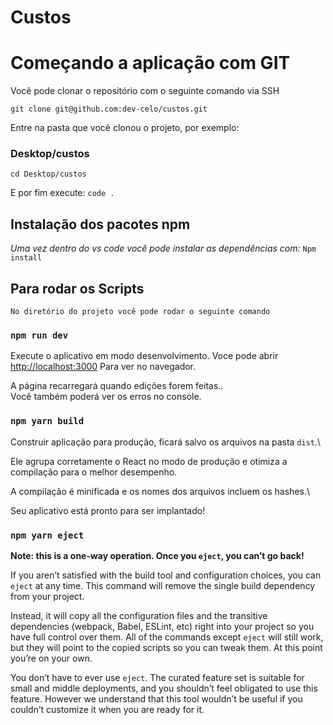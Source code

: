 # Custos

# Começando a aplicação com GIT

Você pode clonar o repositório com o seguinte comando via SSH

``git clone git@github.com:dev-celo/custos.git``

Entre na pasta que você clonou o projeto, por exemplo:

### Desktop/custos
`cd Desktop/custos`

E por fim execute:
`code .`

## Instalação dos pacotes npm
*Uma vez dentro do vs code você pode instalar as dependências com:*
`Npm install`

## Para rodar os Scripts

``No diretório do projeto você pode rodar o seguinte comando``

### `npm run dev`

Execute o aplicativo em modo desenvolvimento.
Voce pode abrir [http://localhost:3000](http://localhost:3000) Para ver no navegador.

A página recarregará quando edições forem feitas..\
Você também poderá ver os erros no console.

### `npm yarn build`

Construir aplicação para produção, ficará salvo os arquivos na pasta `dist`.\


Ele agrupa corretamente o React no modo de produção e otimiza a compilação para o melhor desempenho.

A compilação é minificada e os nomes dos arquivos incluem os hashes.\

Seu aplicativo está pronto para ser implantado!

### `npm yarn eject`

**Note: this is a one-way operation. Once you `eject`, you can’t go back!**

If you aren’t satisfied with the build tool and configuration choices, you can `eject` at any time. This command will remove the single build dependency from your project.

Instead, it will copy all the configuration files and the transitive dependencies (webpack, Babel, ESLint, etc) right into your project so you have full control over them. All of the commands except `eject` will still work, but they will point to the copied scripts so you can tweak them. At this point you’re on your own.

You don’t have to ever use `eject`. The curated feature set is suitable for small and middle deployments, and you shouldn’t feel obligated to use this feature. However we understand that this tool wouldn’t be useful if you couldn’t customize it when you are ready for it.

